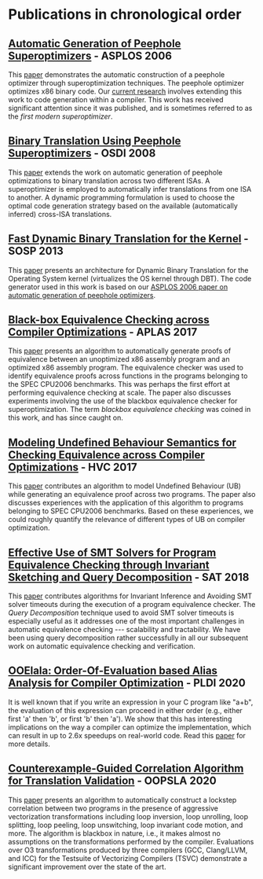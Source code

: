 # Publications in chronological order

## [Automatic Generation of Peephole Superoptimizers](https://sorav.compiler.ai/pubs/asplos06.pdf) - ASPLOS 2006
This [paper](https://sorav.compiler.ai/pubs/asplos06.pdf) demonstrates the automatic construction of a peephole optimizer
through superoptimization techniques.  The peephole optimizer optimizes
x86 binary code.  Our [current research](http://compiler.ai) involves
extending this work to code generation within a compiler.  This work
has received significant attention since it was published, and is sometimes
referred to as the *first modern superoptimizer*.

## [Binary Translation Using Peephole Superoptimizers](https://sorav.compiler.ai/pubs/osdi08.pdf) - OSDI 2008
This [paper](https://sorav.compiler.ai/pubs/osdi08.pdf)
extends the work on automatic generation of peephole optimizations to
binary translation across two different ISAs. A superoptimizer is employed
to automatically infer translations from one ISA to another.  A dynamic
programming formulation is used to choose the optimal code generation
strategy based on the available (automatically inferred) cross-ISA translations.

## [Fast Dynamic Binary Translation for the Kernel](https://sorav.compiler.ai/pubs/btkernel.pdf) - SOSP 2013
This [paper](https://sorav.compiler.ai/pubs/btkernel.pdf)
presents an architecture for Dynamic Binary Translation for the Operating System kernel (virtualizes the OS kernel through DBT). The code generator used in this work is based on our [ASPLOS 2006 paper on automatic generation of peephole optimizers](https://raw.githubusercontent.com/compilerai/compilerai-publications/master/asplos06.pdf).

## [Black-box Equivalence Checking across Compiler Optimizations](https://sorav.compiler.ai/pubs/aplas17.pdf) - APLAS 2017
This [paper](https://sorav.compiler.ai/pubs/aplas17.pdf)
presents an algorithm to automatically generate proofs of equivalence between
an unoptimized x86 assembly program and an optimized x86 assembly program.
The equivalence checker was used to identify equivalence proofs across
functions in the programs belonging to the SPEC CPU2006 benchmarks. This was
perhaps the first effort at performing equivalence checking at scale. The paper
also discusses experiments involving the use of the blackbox equivalence checker
for superoptimization. The term *blackbox equivalence checking* was coined in
this work, and has since caught on.

## [Modeling Undefined Behaviour Semantics for Checking Equivalence across Compiler Optimizations](https://sorav.compiler.ai/pubs/hvc17.pdf) - HVC 2017
This [paper](https://sorav.compiler.ai/pubs/hvc17.pdf)
contributes an algorithm to model Undefined Behaviour (UB) while generating an
equivalence proof across two programs. The paper also discusses experiences with
the application of this algorithm to programs belonging to SPEC CPU2006
benchmarks. Based on these experiences, we could roughly quantify the relevance
of different types of UB on compiler optimization.

## [Effective Use of SMT Solvers for Program Equivalence Checking through Invariant Sketching and Query Decomposition](https://sorav.compiler.ai/pubs/sat18.pdf) - SAT 2018
This [paper](https://sorav.compiler.ai/pubs/sat18.pdf)
contributes algorithms for Invariant Inference and Avoiding SMT solver timeouts
during the execution of a program equivalence checker. The *Query Decomposition*
technique used to avoid SMT solver timeouts is especially useful as it
addresses one of the most important challenges in automatic equivalence
checking --- scalability and tractability.  We have been using
query decomposition rather successfully in all our subsequent work on automatic
equivalence checking and verification.

## [OOElala: Order-Of-Evaluation based Alias Analysis for Compiler Optimization](https://sorav.compiler.ai/pubs/ooelala.pdf) - PLDI 2020
It is well known that if you write an expression in your C
program like "a+b", the evaluation of this expression can proceed in
either order (e.g., either first 'a' then 'b', or first 'b' then 'a').
We show that this has interesting implications on the way a compiler
can optimize the implementation, which can result in up to 2.6x
speedups on real-world code. Read this
[paper](https://sorav.compiler.ai/pubs/ooelala.pdf) for more details.

## [Counterexample-Guided Correlation Algorithm for Translation Validation](https://sorav.compiler.ai/pubs/counter.pdf) - OOPSLA 2020
This [paper](https://sorav.compiler.ai/pubs/counter.pdf) presents an
algorithm to automatically construct a lockstep correlation between two
programs in the presence of aggressive vectorization transformations including
loop inversion, loop unrolling, loop splitting, loop peeling, loop unswitching,
loop invariant code motion, and more.  The algorithm is blackbox in nature, i.e.,
it makes almost no assumptions on the transformations performed by the compiler.
Evaluations over O3 transformations produced by three compilers (GCC, Clang/LLVM, and
ICC) for the Testsuite of Vectorizing Compilers (TSVC) demonstrate a significant
improvement over the state of the art.

